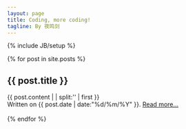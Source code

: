 ```yaml
---
layout: page 
title: Coding, more coding!
tagline: By 夜鸣剑
---
```

{% include JB/setup %}

{% for post in site.posts %}
<div class = "card">
  <h2>  {{ post.title }} </h2>
  {{ post.content  | | split:'<!--break-->' | first }}
<div class = "read_more">
  Written on {{ post.date | date:"%d/%m/%Y" }}.
  <a class="fa fa-link" href="{{ BASE_PATH }}{{ post.url }}"> Read more&hellip;</a>
</div>
</div>
<br>
{% endfor %}

